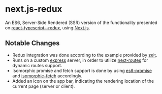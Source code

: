 # next.js-redux

An ES6, Server-Side Rendered (SSR) version of the functionality presented on [react-typescript--redux](https://github.com/orenhd/react-typescript--redux), using [Next.js](https://www.npmjs.com/package/create-next-app).

## Notable Changes
- Redux integration was done according to the example provided by [zeit](https://github.com/zeit/next.js/tree/master/examples/with-redux).
- Runs on a custom [express](https://www.npmjs.com/package/express) server, in order to utilize [next-routes](https://www.npmjs.com/package/next-routes) for dynamic routes support.
- Isomorphic promise and fetch support is done by using [es6-promise](https://www.npmjs.com/package/es6-promise) and [isomorphic-fetch](https://www.npmjs.com/package/isomorphic-fetch) accordingly.
- Added an icon on the app bar, indicating the rendering location of the current page (server or client).